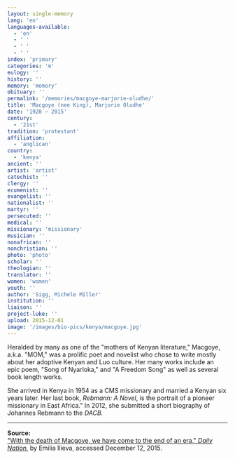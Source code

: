 ```yaml
---
layout: single-memory
lang: 'en'
languages-available:
  - 'en'
  - ' '
  - ' '
  - ' '
index: 'primary'
categories: 'm'
eulogy: ''
history: ''
memory: 'memory'
obituary: ''
permalink: '/memories/macgoye-marjorie-oludhe/'
title: 'Macgoye (nee King), Marjorie Oludhe'
date: '1928 – 2015'
century:
  - '21st'                                       
tradition: 'protestant'                       
affiliation:
  - 'anglican'
country:
  - 'kenya'
ancient: ''
artist: 'artist'
catechist: ''
clergy: ''
ecumenist: ''
evangelist: ''
nationalist: ''
martyr: ''
persecuted: ''
medical: ''
missionary: 'missionary'
musician: ''
nonafrican: ''
nonchristian: ''
photo: 'photo'
scholar: ''
theologian: ''
translator: ''
women: 'women'
youth: ''
author: 'Sigg, Michele Miller'
institution: ''
liaison: ''
project-luke: ''
upload: 2015-12-01
image: '/images/bio-pics/kenya/macgoye.jpg'
---
```

Heralded by many as one of the "mothers of Kenyan literature," Macgoye, a.k.a. "MOM," was a prolific poet and novelist who chose to write mostly about her adoptive Kenyan and Luo culture. Her many works include an epic poem, "Song of Nyarloka," and "A Freedom Song" as well as several book length works.  

She arrived in Kenya in 1954 as a CMS missionary and married a Kenyan six years later. Her last book, _Rebmann: A Novel_, is the portrait of a pioneer missionary in East Africa." In 2012, she submitted a short biography of Johannes Rebmann to the _DACB._  

***

**Source:**  
["With the death of Macgoye, we have come to the end of an era," _Daily Nation_](http://www.nation.co.ke/lifestyle/weekend/With-the-death-of-Macgoye-we-have-come-to-the-end-of-an-era/-/1220/2984034/-/2stdvq/-/index.html), by Emilia Ilieva, accessed December 12, 2015.
